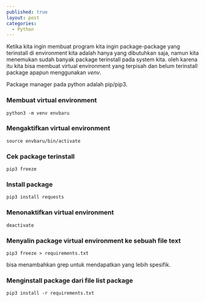 ```yaml
---
published: true
layout: post
categories:
  - Python
---
```

Ketika kita ingin membuat program kita ingin package-package yang terinstall di environment kita adalah hanya yang dibutuhkan saja, namun kita menemukan sudah banyak package terinstall pada system kita. oleh karena itu kita bisa membuat virtual environment yang terpisah dan belum terinstall package apapun menggunakan *venv*.

Package manager pada python adalah pip/pip3.

### Membuat virtual environment
```
python3 -m venv envbaru
```

### Mengaktifkan virtual environment
```
source envbaru/bin/activate
```

### Cek package terinstall
```
pip3 freeze
```

### Install package
```
pip3 install requests
```

### Menonaktifkan virtual environment
```
deactivate
```

### Menyalin package virtual environment ke sebuah file text
```
pip3 freeze > requirements.txt
```

bisa menambahkan grep untuk mendapatkan yang lebih spesifik.

### Menginstall package dari file list package
```
pip3 install -r requirements.txt
```
